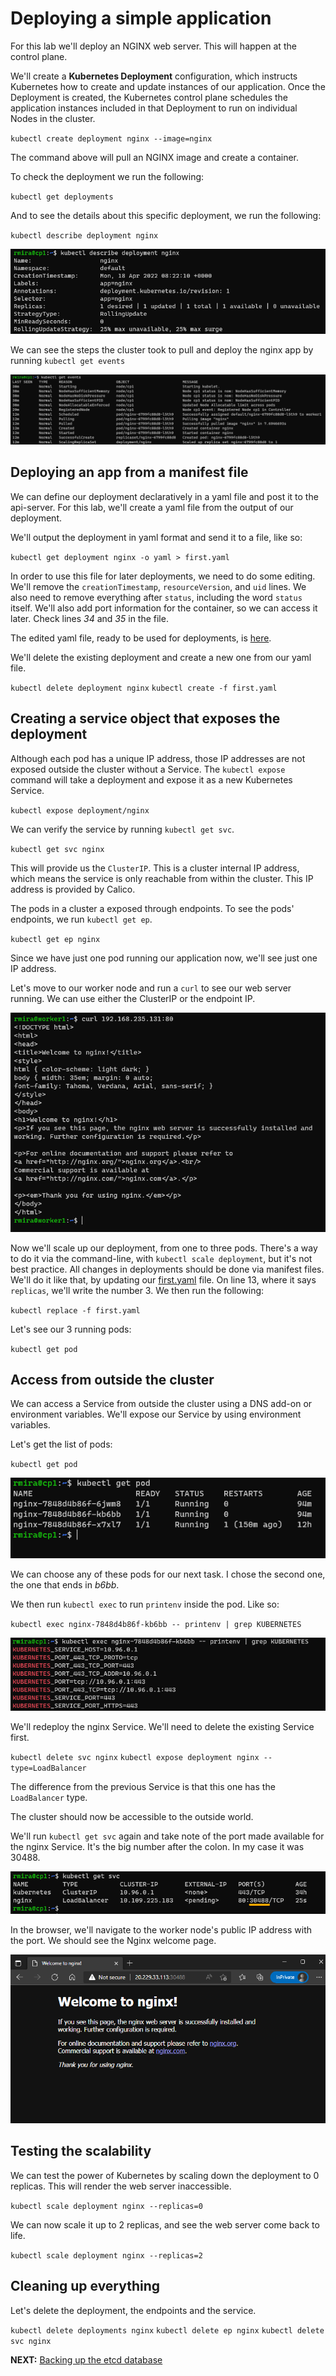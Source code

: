 # Deploying a simple application

For this lab we'll deploy an NGINX web server. This will happen at the control plane.

We'll create a **Kubernetes Deployment** configuration, which instructs Kubernetes how to create and update instances of our application. Once the Deployment is created, the Kubernetes control plane schedules the application instances included in that Deployment to run on individual Nodes in the cluster.

`kubectl create deployment nginx --image=nginx`

The command above will pull an NGINX image and create a container. 

To check the deployment we run the following:

`kubectl get deployments`

And to see the details about this specific deployment, we run the following:

`kubectl describe deployment nginx`

![kubectl describe deployment](../../media/kubectldescribedeploymentnginx.png)

We can see the steps the cluster took to pull and deploy the nginx app by running `kubectl get events`

![kubectl get events](../../media/getevents.png)

## Deploying an app from a manifest file

We can define our deployment declaratively in a yaml file and post it to the api-server. For this lab, we'll create a yaml file from the output of our deployment.

We'll output the deployment in yaml format and send it to a file, like so:

`kubectl get deployment nginx -o yaml > first.yaml`

In order to use this file for later deployments, we need to do some editing. We'll remove the `creationTimestamp`, `resourceVersion`, and `uid` lines. We also need to remove everything after `status`, including the word `status` itself. We'll also add port information for the container, so we can access it later. Check lines *34* and *35* in the file.

The edited yaml file, ready to be used for deployments, is [here](../yaml_files/first.yaml).

We'll delete the existing deployment and create a new one from our yaml file.

`kubectl delete deployment nginx`
`kubectl create -f first.yaml`

## Creating a service object that exposes the deployment

Although each pod has a unique IP address, those IP addresses are not exposed outside the cluster without a Service. The `kubectl expose` command will take a deployment and expose it as a new Kubernetes Service.

`kubectl expose deployment/nginx`

We can verify the service by running `kubectl get svc`.

`kubectl get svc nginx`

This will provide us the `ClusterIP`. This is a cluster internal IP address, which means the service is only reachable from within the cluster. This IP address is provided by Calico.

The pods in a cluster a exposed through endpoints. To see the pods' endpoints, we run `kubectl get ep`.

`kubectl get ep nginx`

Since we have just one pod running our application now, we'll see just one IP address.

Let's move to our worker node and run a `curl` to see our web server running. We can use either the ClusterIP or the endpoint IP.

![curl](../../media/curlnginxep.png)

Now we'll scale up our deployment, from one to three pods. There's a way to do it via the command-line, with `kubectl scale deployment`, but it's not best practice. All changes in deployments should be done via manifest files. We'll do it like that, by updating our [first.yaml](../../yaml_files/first.yaml) file. On line 13, where it says `replicas`, we'll write the number 3. We then run the following:

`kubectl replace -f first.yaml`

Let's see our 3 running pods:

`kubectl get pod`

## Access from outside the cluster

We can access a Service from outside the cluster using a DNS add-on or environment variables. We'll expose our Service by using environment variables.

Let's get the list of pods:

`kubectl get pod`

![kubectl get pod](../../media/kubectlgetpod.png)

We can choose any of these pods for our next task. I chose the second one, the one that ends in *b6bb*.

We then run `kubectl exec` to run `printenv` inside the pod. Like so:

`kubectl exec nginx-7848d4b86f-kb6bb -- printenv | grep KUBERNETES`

![kubectl exec](../../media/kubectlexec.png)

We'll redeploy the nginx Service. We'll need to delete the existing Service first.

`kubectl delete svc nginx`
`kubectl expose deployment nginx --type=LoadBalancer`

The difference from the previous Service is that this one has the `LoadBalancer` type.

The cluster should now be accessible to the outside world.

We'll run `kubectl get svc` again and take note of the port made available for the nginx Service. It's the big number after the colon. In my case it was 30488.

![kubectl get svc](../../media/kubectlgetsvc.png)

In the browser, we'll navigate to the worker node's public IP address with the port. We should see the Nginx welcome page.

![Nginx](../../media/nginxrunning.png)

## Testing the scalability

We can test the power of Kubernetes by scaling down the deployment to 0 replicas. This will render the web server inaccessible.

`kubectl scale deployment nginx --replicas=0`

We can now scale it up to 2 replicas, and see the web server come back to life.

`kubectl scale deployment nginx --replicas=2`

## Cleaning up everything

Let's delete the deployment, the endpoints and the service.

`kubectl delete deployments nginx`
`kubectl delete ep nginx`
`kubectl delete svc nginx`

**NEXT:** [Backing up the etcd database](backup_etcd.md)
